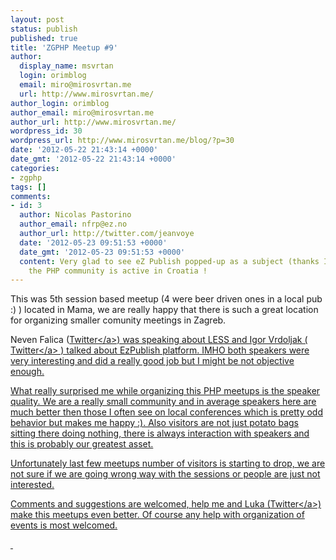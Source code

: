 ```yaml
---
layout: post
status: publish
published: true
title: 'ZGPHP Meetup #9'
author:
  display_name: msvrtan
  login: orimblog
  email: miro@mirosvrtan.me
  url: http://www.mirosvrtan.me/
author_login: orimblog
author_email: miro@mirosvrtan.me
author_url: http://www.mirosvrtan.me/
wordpress_id: 30
wordpress_url: http://www.mirosvrtan.me/blog/?p=30
date: '2012-05-22 21:43:14 +0000'
date_gmt: '2012-05-22 21:43:14 +0000'
categories:
- zgphp
tags: []
comments:
- id: 3
  author: Nicolas Pastorino
  author_email: nfrp@ez.no
  author_url: http://twitter.com/jeanvoye
  date: '2012-05-23 09:51:53 +0000'
  date_gmt: '2012-05-23 09:51:53 +0000'
  content: Very glad to see eZ Publish popped-up as a subject (thanks Igor), and that
    the PHP community is active in Croatia !
---
```

<p>This was 5th session based meetup (4 were beer driven ones in a local pub :) ) located in Mama, we are really happy that there is such a great location for organizing smaller comunity meetings in Zagreb.</p>
<p>Neven Falica (<a title="Twitter" href="https:&#47;&#47;twitter.com&#47;#!&#47;elkarrde" target="_blank">Twitter<&#47;a>) was speaking about LESS and Igor Vrdoljak ( <a title="Twitter" href="https:&#47;&#47;twitter.com&#47;#!&#47;ivrdoljak" target="_blank">Twitter<&#47;a> ) talked about EzPublish platform. IMHO both speakers were very interesting and did a really good job but I might be not objective enough.</p>
<p>What really surprised me while organizing this PHP meetups is the speaker quality. We are a really small community and in average speakers here are much better then those I often see on local conferences which is pretty odd behavior but makes me happy :). Also visitors are not just potato bags sitting there doing nothing, there is always interaction with speakers and this is probably our greatest asset.</p>
<p>Unfortunately last few meetups number of visitors is starting to drop, we are not sure if we are going wrong way with the sessions or people are just not interested.</p>
<p>Comments and suggestions are welcomed, help me and Luka (<a title="Twitter" href="https:&#47;&#47;twitter.com&#47;#!&#47;lmuzinic">Twitter<&#47;a>) make this meetups even better. Of course any help with organization of events is most welcomed.</p>
<p>&nbsp;</p>
